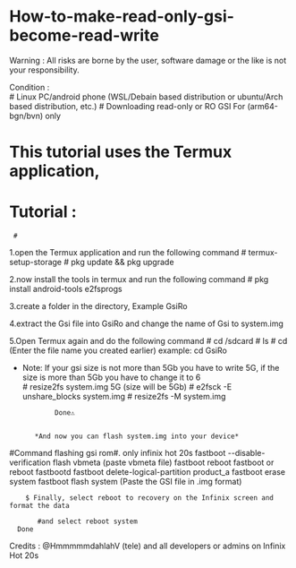 # How-to-make-read-only-gsi-become-read-write

Warning : All risks are borne by the user, software damage or the like is not your responsibility.
    
  Condition :     
           # Linux PC/android phone (WSL/Debain based distribution or ubuntu/Arch based distribution, etc.)
           # Downloading read-only or RO GSI For (arm64-bgn/bvn) only


   # This tutorial uses the Termux application, 
    
    
  #  Tutorial :
     #
   1.open the Termux application and run the following command
                  #   termux-setup-storage
                  #   pkg update && pkg upgrade
          
   2.now install the tools in termux and run the following command
                  #   pkg install android-tools e2fsprogs

   3.create a folder in the directory, Example GsiRo
           
   4.extract the Gsi file into GsiRo and change the name of Gsi to system.img
           
   5.Open Termux again and do the following command
                   #   cd /sdcard
                   #   ls
                   #   cd (Enter the file name you created earlier)
                             example: cd GsiRo
                     
   - Note: If your gsi size is not more than 5Gb you have to write 5G, if the size is more than 5Gb you have to change it to 6                    
                #      resize2fs system.img 5G (size will be 5Gb)
                #      e2fsck -E unshare_blocks system.img 
                #      resize2fs -M system.img 
                     
                 Done⚠️
                  
                  
            *And now you can flash system.img into your device*
                  
   #Command flashing gsi rom#.     only infinix hot 20s
            fastboot --disable-verification flash vbmeta (paste vbmeta file)
            fastboot reboot fastboot or reboot fastbootd
            fastboot delete-logical-partition product_a
            fastboot erase system 
            fastboot flash system (Paste the GSI file in .img format)
           
        $ Finally, select reboot to recovery on the Infinix screen and format the data
       
           #and select reboot system
      Done


            
   Credits : @HmmmmmdahlahV (tele) and all developers or admins on Infinix Hot 20s
